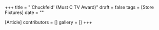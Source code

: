 +++
title = "'Chuckfeld' (Must C TV Award)"
draft = false
tags = [Store Fixtures]
date = ""

[Article]
contributors = []
gallery = []
+++